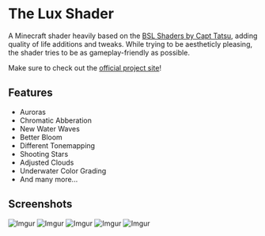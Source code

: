 
# The Lux Shader

A Minecraft shader heavily based on the [BSL Shaders by Capt Tatsu](https://bitslablab.com "Takes you to the BSL Website"), adding quality of life additions and tweaks. While trying to be aestheticly pleasing, the shader tries to be as gameplay-friendly as possible.

Make sure to check out the [official project site](https://techdevongithub.github.io/Lux/)!

## Features
* Auroras
* Chromatic Abberation
* New Water Waves
* Better Bloom
* Different Tonemapping
* Shooting Stars
* Adjusted Clouds
* Underwater Color Grading
* And many more...

## Screenshots
![Imgur](https://i.imgur.com/x83wJkE.jpg)
![Imgur](https://i.imgur.com/Ovm4Rg6.jpg)
![Imgur](https://i.imgur.com/QRhe50u.jpg)
![Imgur](https://i.imgur.com/mPRPvJJ.jpg)
![Imgur](https://i.imgur.com/cjsKjuD.jpg)